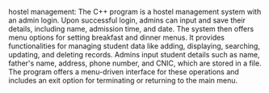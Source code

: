 hostel management:
The C++ program is a hostel management system with an admin login. Upon successful login, admins can input and save their details, including name, admission time, and date. The system then offers menu options for setting breakfast and dinner menus. It provides functionalities for managing student data like adding, displaying, searching, updating, and deleting records. Admins input student details such as name, father's name, address, phone number, and CNIC, which are stored in a file. The program offers a menu-driven interface for these operations and includes an exit option for terminating or returning to the main menu.
